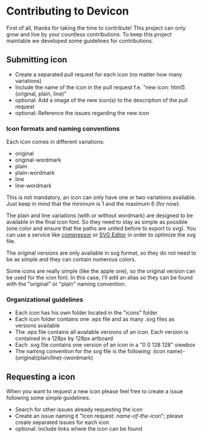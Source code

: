 <h1>Contributing to Devicon</h1>
<p>
First of all, thanks for taking the time to contribute! This project can only grow and live by your countless contributions. To keep this project maintable we developed some guidelines for contributions. 
</p>
<h2>Submitting icon</h2>
<ul>
  <li>Create a separated pull request for each icon (no matter how many variations)</li>
  <li>Include the name of the icon in the pull request f.e. "new icon: html5 (original, plain, line)"</li>
  <li>optional: Add a image of the new icon(s) to the description of the pull request</li>
  <li>optional: Reference the issues regarding the new icon</li>
</ul>
<h3>Icon formats and naming conventions</h3>
<p>Each icon comes in different variations:</p>
<ul>
  <li>original</li>
  <li>original-wordmark</li>
  <li>plain</li>
  <li>plain-wordmark</li>
  <li>line</li>
  <li>line-wordmark</li>
</ul>
<p>
This is not mandatory, an icon can only have one or two variations available. Just keep in mind that the minimum is 1 and the maximum 6 (for now).
</p>
<p>
The plain and line variations (with or without wordmark) are designed to be available in the final icon font. So they need to stay as simple as possible (one color and ensure that the paths are united before to export to svg). You can use a service like <a href="https://compressor.io/">compressor</a> or <a href="https://petercollingridge.appspot.com/svg-editor">SVG Editor</a> in order to optimize the svg file.
</p>
<p>
The original versions are only available in svg format, so they do not need to be as simple and they can contain numerous colors.
</p>
<p>
Some icons are really simple (like the apple one), so the original version can be used for the icon font. In this case, I'll add an alias so they can be found with the "original" or "plain" naming convention.
</p>
<h3>Organizational guidelines</h3>
<ul>
  <li>Each icon has his own folder located in the "icons" folder</li>
  <li>Each icon folder contains one .eps file and as many .svg files as versions available</li>
  <li>The .eps file contains all available versions of an icon. Each version is contained in a 128px by 128px artboard</li>
  <li>Each .svg file contains one version of an icon in a "0 0 128 128" viewbox</li>
  <li>The naming convention for the svg file is the following: (icon name)-(original/plain/line)-(wordmark)</li>
</ul>
<h2>Requesting a icon</h2>
<p>When you want to request a new icon please feel free to create a issue following some simple guidelines:</p>
<ul>
  <li>Search for other issues already requesting the icon</li>
  <li>Create an issue naming it "Icon request: <i>name-of-the-icon</i>"; please create separated issues for each icon</li>
  <li>optional: Include links where the icon can be found</li>
</ul>
